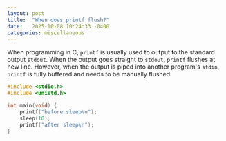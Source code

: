 ```yaml
---
layout: post
title:  "When does printf flush?"
date:   2025-10-08 10:24:33 -0400
categories: miscellaneous
---
```


When programming in C, `printf` is usually used to output to the standard output `stdout`.
When the output goes straight to `stdout`, `printf` flushes at new line.
However, when the output is piped into another program's `stdin`, `printf` is fully buffered and needs to be manually flushed.

```c
#include <stdio.h>
#include <unistd.h>

int main(void) {
    printf("before sleep\n");
    sleep(10);
    printf("after sleep\n");
}
```
